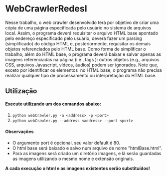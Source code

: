 # WebCrawlerRedesI

Nesse trabalho, o web crawler desenvolvido terá por objetivo de criar uma cópia de uma página especificada pelo usuário no sistema de arquivos local. Assim, o programa deverá requisitar o arquivo HTML base apontado pelo endereço especificado pelo usuário, deverá fazer um parsing (simplificado) do código HTML e, posteriormente, requisitar os demais objetos referenciados pelo HTML base. Como forma de simplificar o trabalho, além do HTML base, o programa deverá baixar e salvar apenas as imagens referenciadas na página (i.e., tags <img>): outros objetos (e.g., arquivos CSS, arquivos Javascript, vídeos, áudios) podem ser ignorados. Note que, exceto por identificar os elementos <img> no HTML base, o programa não precisa realizar qualquer tipo de processamento ou interpretação do HTML base.

## Utilização
#### Execute utilizando um dos comandos abaixo:
1. `python webCrawler.py -a <address> -p <port>`
2. `python webCrawler.py --address <address> --port <port>`

#### Observações
- O argumento port é opcional, seu valor default é 80.
- O html base será baixado e salvo num arquivo de nome "htmlBase.html".
- Para as imagens será criado um diretório imagens, e lá serão guardadas as imagens utilizando o mesmo nome e extensão originais.

**A cada execução o html e as imagens existentes serão substituídos!**